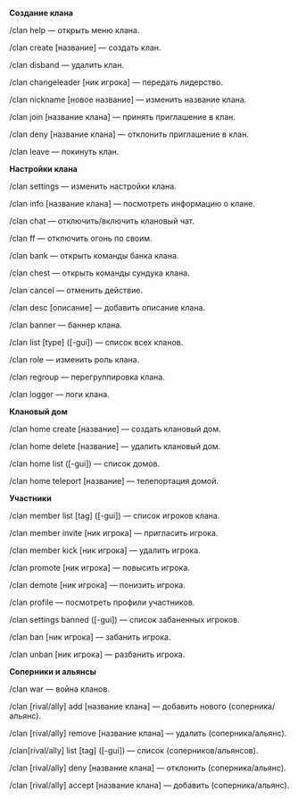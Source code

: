 **Создание клана**

/clan help — открыть меню клана.

/clan create [название] — создать клан.

/clan disband — удалить клан.

/clan changeleader [ник игрока] — передать лидерство.

/clan nickname [новое название] — изменить название клана.

/clan join [название клана] — принять приглашение в клан.

/clan deny [название клана] — отклонить приглашение в клан.

/clan leave — покинуть клан.

**Настройки клана**

/clan settings — изменить настройки клана.

/clan info [название клана] — посмотреть информацию о клане.

/clan chat — отключить/включить клановый чат.

/clan ff — отключить огонь по своим.

/clan bank — открыть команды банка клана.

/clan chest — открыть команды сундука клана.

/clan cancel — отменить действие.

/clan desc [описание] — добавить описание клана.

/clan banner — баннер клана.

/clan list [type] ([-gui]) — список всех кланов.

/clan role — изменить роль клана.

/clan regroup — перегруппировка клана.

/clan logger — логи клана.

**Клановый дом**

/clan home create [название] — создать клановый дом.

/clan home delete [название] — удалить клановый дом.

/clan home list ([-gui]) — список домов.

/clan home teleport [название] — телепортация домой.

**Участники**

/clan member list [tag] ([-gui]) — список игроков клана.

/clan member invite [ник игрока] — пригласить игрока.

/clan member kick [ник игрока] — удалить игрока.

/clan promote [ник игрока] — повысить игрока.

/clan demote [ник игрока] — понизить игрока.

/clan profile — посмотреть профили участников.

/clan settings banned ([-gui]) — список забаненных игроков.

/clan ban [ник игрока] — забанить игрока.

/clan unban [ник игрока] — разбанить игрока.

**Соперники и альянсы**

/clan war — война кланов.

/clan [rival/ally] add [название клана] — добавить нового (соперника/альянс).

/clan [rival/ally] remove [название клана] — удалить (соперника/альянс).

/clan[rival/ally] list [tag] ([-gui]) — список (соперников/альянсов).

/clan [rival/ally] deny [название клана] — отклонить (соперника/альянс).

/clan [rival/ally] accept [название клана] — добавить (соперника/альянс).
